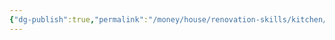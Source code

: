 ```yaml
---
{"dg-publish":true,"permalink":"/money/house/renovation-skills/kitchen/kitchen/","tags":["oakmore"]}
---
```



